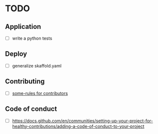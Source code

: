 # TODO
## Application
- [ ] write a python tests

## Deploy
- [ ] generalize skaffold.yaml

## Contributing

- [ ] [some-rules for contributors](https://docs.github.com/en/communities/setting-up-your-project-for-healthy-contributions/setting-guidelines-for-repository-contributors)

## Code of conduct

- [ ] https://docs.github.com/en/communities/setting-up-your-project-for-healthy-contributions/adding-a-code-of-conduct-to-your-project
